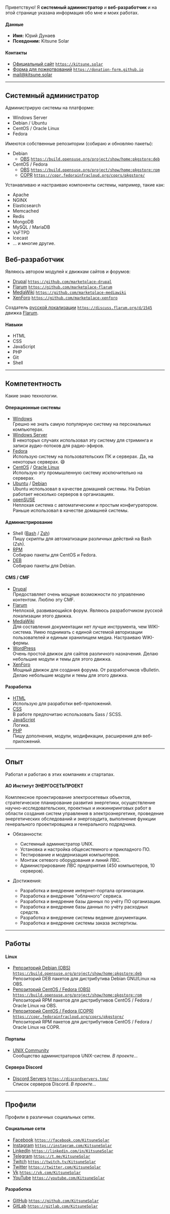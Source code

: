 Приветствую! Я **системный администратор** и **веб-разработчик** и на этой странице указана информация обо мне и моих работах.

#### Данные

- **Имя:** Юрий Дунаев
- **Псевдоним:** Kitsune Solar

#### Контакты

- [Официальный сайт](https://kitsune.solar) <code class="print">https://kitsune.solar</code>
- [Форма для пожертвований](https://donation-form.github.io) <code class="print">https://donation-form.github.io</code>
- [mail@kitsune.solar](mailto:mail@kitsune.solar)

---

## Системный администратор

Администрирую системы на платформе:

- Windows Server
- Debian / Ubuntu
- CentOS / Oracle Linux
- Fedora

Имеются собственные репозитории (собираю и обновляю пакеты):

- Debian
  - [OBS](https://build.opensuse.org/project/show/home:pkgstore:deb) <code class="print">https://build.opensuse.org/project/show/home:pkgstore:deb</code>
- CentOS / Fedora
  - [OBS](https://build.opensuse.org/project/show/home:pkgstore:rpm) <code class="print">https://build.opensuse.org/project/show/home:pkgstore:rpm</code>
  - [COPR](https://copr.fedorainfracloud.org/coprs/pkgstore/) <code class="print">https://copr.fedorainfracloud.org/coprs/pkgstore/</code>

Устанавливаю и настраиваю компоненты системы, например, такие как:

- Apache
- NGINX
- Elasticsearch
- Memcached
- Redis
- MongoDB
- MySQL / MariaDB
- VsFTPD
- Icecast
- ... и многие другие.

## Веб-разработчик

Являюсь автором модулей к движкам сайтов и форумов:

- [Drupal](https://github.com/marketplace-drupal) <code class="print">https://github.com/marketplace-drupal</code>
- [Flarum](https://github.com/marketplace-flarum) <code class="print">https://github.com/marketplace-flarum</code>
- [MediaWiki](https://github.com/marketplace-mediawiki) <code class="print">https://github.com/marketplace-mediawiki</code>
- [XenForo](https://github.com/marketplace-xenforo) <code class="print">https://github.com/marketplace-xenforo</code>

Создатель [русской локализации](https://discuss.flarum.org/d/1545) <code class="print">https://discuss.flarum.org/d/1545</code> движка [Flarum](https://flarum.org/).

#### Навыки

- HTML
- CSS
- JavaScript
- PHP
- Git
- Shell

---

## Компетентность

Какие знаю технологии.

#### Операционные системы

- [Windows](https://microsoft.com/windows)  
  Грешно не знать самую популярную систему на персональных компьютерах.
- [Windows Server](https://microsoft.com/windows-server)  
  В некоторых случаях использовал эту систему для стриминга и записи аудио-потоков для радио-эфиров.
- [Fedora](https://getfedora.org/)  
  Использую систему на пользовательских ПК и серверах. Да, на некоторых серверах. :smile:
- [CentOS](https://centos.org/) / [Oracle Linux](https://oracle.com/linux/)  
  Использую эту промышленную систему исключительно на серверах.
- [Ubuntu](https://ubuntu.com/) / [Debian](https://debian.org/)  
  Ubuntu использовал в качестве домашней системы. На Debian работает несколько серверов в организациях.
- [openSUSE](https://opensuse.org/)  
  Неплохая система с автоматическим и простым конфигуратором. Раньше использовал в качестве домашней системы.

#### Администрирование

- Shell ([Bash](https://gnu.org/software/bash/) / [Zsh](https://zsh.org/))  
  Пишу скрипты для автоматизации различных действий на Bash (Zsh).
- [RPM](https://en.wikipedia.org/wiki/RPM_Package_Manager)  
  Собираю пакеты для CentOS и Fedora.
- [DEB](https://en.wikipedia.org/wiki/APT_(software))  
  Собираю пакеты для Debian.

#### CMS / CMF

- [Drupal](https://drupal.org/)  
  Предоставляет очень мощные возможности по управлению контентом. Люблю эту CMF.
- [Flarum](https://flarum.org/)  
  Неплохой, развивающийся форум. Являюсь разработчиком русской локализации этого движка.
- [MediaWiki](https://mediawiki.org/)  
  Для составления документации нет лучше инструмента, чем WIKI-система. Умею поднимать с единой системой авторизации пользователей и единым хранилищем медиа. Настраиваю WIKI-фермы.
- [WordPress](https://wordpress.org/)  
  Очень простой движок для сайтов различного назначения. Делаю небольшие модули и темы для этого движка.
- [XenForo](https://xenforo.com/)  
  Мощный движок для создания форума. От разработчиков vBulletin. Делаю небольшие модули и темы для этого движка.

#### Разработка

- [HTML](https://w3.org/)  
  Использую для разработки веб-приложений.
- [CSS](https://w3.org/)  
  В работе предпочитаю использовать Sass / SCSS.
- [JavaScript](https://ecma-international.org/)  
  Логика.
- [PHP](https://php.net/)  
  Пишу дополнения, модули, модификации, расширения для веб-приложений.

---

## Опыт

Работал и работаю в этих компаниях и стартапах.

#### АО Институт ЭНЕРГОСЕТЬПРОЕКТ

Комплексное проектирование электросетевых объектов, стратегическое планирование развития энергетики, осуществление научно-исследовательских, проектных и инжиниринговых работ в области создания систем управления в электроэнергетике, проведение энергетических обследований и энергоаудита, выполнение функции генерального проектировщика и генерального подрядчика.

- Обязанности:
  - Системный администратор UNIX.
  - Установка и настройка общесистемного и прикладного ПО.
  - Тестирование и модернизация компьютеров.
  - Монтаж сетевого оборудования и линий ЛВС.
  - Администрирование ЛВС предприятия (450 компьютеров, 10 серверов).

- Достижения:
  - Разработка и внедрение интернет-портала организации.
  - Разработка и внедрение "облачного" сервиса.
  - Разработка и внедрение базы данных по учёту ПО организации.
  - Разработка и внедрение базы данных по учёту расходных средств.
  - Разработка и внедрение системы ведение документации.
  - Разработка и внедрение системы заказа экспертизы.

---

## Работы

#### Linux

- [Репозиторий Debian (OBS)](https://build.opensuse.org/project/show/home:pkgstore:deb) <code class="print">https://build.opensuse.org/project/show/home:pkgstore:deb</code>  
  Репозиторий DEB пакетов для дистрибутива Debian GNU/Linux на OBS.
- [Репозиторий CentOS / Fedora (OBS)](https://build.opensuse.org/project/show/home:pkgstore:rpm) <code class="print">https://build.opensuse.org/project/show/home:pkgstore:rpm</code>  
  Репозиторий RPM пакетов для дистрибутивов CentOS / Fedora / Oracle Linux на OBS.
- [Репозиторий CentOS / Fedora (COPR)](https://copr.fedorainfracloud.org/coprs/pkgstore/) <code class="print">https://copr.fedorainfracloud.org/coprs/pkgstore/</code>  
  Репозиторий RPM пакетов для дистрибутивов CentOS / Fedora / Oracle Linux на COPR.

#### Порталы

- [UNIX Community]()  
  Сообщество администраторов UNIX-систем. *В проекте...*

#### Сервера Discord

- [Discord Servers](https://discordservers.top/) <code class="print">https://discordservers.top/</code>  
  Список серверов Discord. *В проекте...*

---

## Профили

Профили в различных социальных сетях.

#### Социальные сети

- [Facebook](https://facebook.com/KitsuneSolar) <code class="print">https://facebook.com/KitsuneSolar</code>
- [Instagram](https://instagram.com/KitsuneSolar) <code class="print">https://instagram.com/KitsuneSolar</code>
- [LinkedIn](https://linkedin.com/in/KitsuneSolar) <code class="print">https://linkedin.com/in/KitsuneSolar</code>
- [Telegram](https://t.me/KitsuneSolar) <code class="print">https://t.me/KitsuneSolar</code>
- [Twitch](https://twitch.tv/KitsuneSolar) <code class="print">https://twitch.tv/KitsuneSolar</code>
- [Twitter](https://twitter.com/KitsuneSolar) <code class="print">https://twitter.com/KitsuneSolar</code>
- [Vk](https://vk.com/KitsuneSolar) <code class="print">https://vk.com/KitsuneSolar</code>
- [YouTube](https://youtube.com/KitsuneSolar) <code class="print">https://youtube.com/KitsuneSolar</code>

#### Разработка

- [GitHub](https://github.com/KitsuneSolar) <code class="print">https://github.com/KitsuneSolar</code>
- [GitLab](https://gitlab.com/KitsuneSolar) <code class="print">https://gitlab.com/KitsuneSolar</code>
